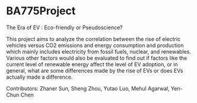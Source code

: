 # BA775Project
The Era of EV : Eco-friendly or Pseudoscience? 

This project aims to analyze the correlation between the rise of electric vehicles versus CO2 emissions and energy consumption and production which mainly includes electricity from fossil fuels, nuclear, and renewables. Various other factors would also be evaluated to find out if factors like the current level of renewable energy affect the level of EV adoption, or in general, what are some differences made by the rise of EVs or does EVs actually made a difference.

Contributors: Zhaner Sun, Sheng Zhou, Yutao Luo, Mehul Agarwal, Yen-Chun Chen
